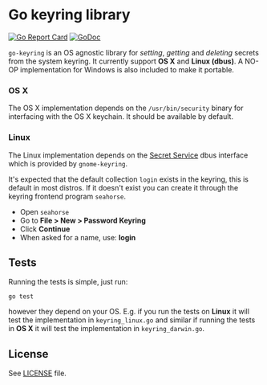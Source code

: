 # Go keyring library
[![Go Report Card](https://goreportcard.com/badge/mikkeloscar/go-keyring)](https://goreportcard.com/report/mikkeloscar/go-keyring)
[![GoDoc](https://godoc.org/github.com/mikkeloscar/go-keyring?status.svg)](https://godoc.org/github.com/mikkeloscar/go-keyring)

`go-keyring` is an OS agnostic library for *setting*, *getting* and *deleting*
secrets from the system keyring. It currently support **OS X** and **Linux
(dbus)**. A NO-OP implementation for Windows is also included to make it
portable.

### OS X

The OS X implementation depends on the `/usr/bin/security` binary for
interfacing with the OS X keychain. It should be available by default.

### Linux

The Linux implementation depends on the [Secret Service][SecretService] dbus
interface which is provided by `gnome-keyring`.

It's expected that the default collection `login` exists in the keyring, this
is default in most distros. If it doesn't exist you can create it through the
keyring frontend program `seahorse`.

 * Open `seahorse`
 * Go to **File > New > Password Keyring**
 * Click **Continue**
 * When asked for a name, use: **login**

## Tests

Running the tests is simple, just run:

```
go test
```

however they depend on your OS. E.g. if you run the tests on **Linux** it will
test the implementation in `keyring_linux.go` and similar if running the tests
in **OS X** it will test the implementation in `keyring_darwin.go`.

## License

See [LICENSE](LICENSE) file.


[SecretService]: https://standards.freedesktop.org/secret-service/

